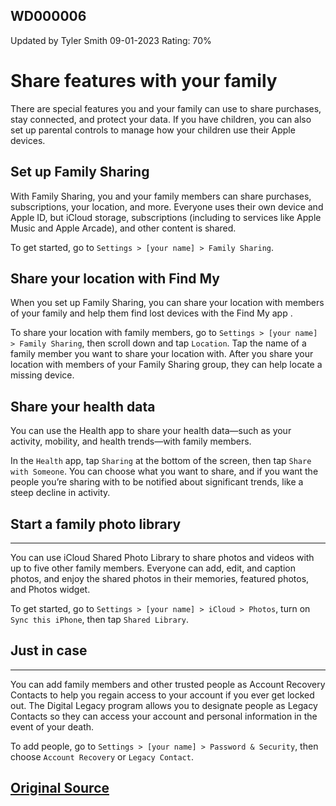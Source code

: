 ## WD000006 
Updated by Tyler Smith 09-01-2023
Rating: 70%

# Share features with your family
There are special features you and your family can use to share purchases, stay connected, and protect your data. If you have children, you can also set up parental controls to manage how your children use their Apple devices.

## Set up Family Sharing
With Family Sharing, you and your family members can share purchases, subscriptions, your location, and more. Everyone uses their own device and Apple ID, but iCloud storage, subscriptions (including to services like Apple Music and Apple Arcade), and other content is shared.

To get started, go to `Settings > [your name] > Family Sharing`.

## Share your location with Find My
When you set up Family Sharing, you can share your location with members of your family and help them find lost devices with the Find My app .

To share your location with family members, go to `Settings > [your name] > Family Sharing`, then scroll down and tap `Location`. Tap the name of a family member you want to share your location with. After you share your location with members of your Family Sharing group, they can help locate a missing device.

## Share your health data
You can use the Health app  to share your health data—such as your activity, mobility, and health trends—with family members.

In the `Health` app, tap `Sharing` at the bottom of the screen, then tap `Share with Someone`. You can choose what you want to share, and if you want the people you’re sharing with to be notified about significant trends, like a steep decline in activity.

## Start a family photo library
---
You can use iCloud Shared Photo Library to share photos and videos with up to five other family members. Everyone can add, edit, and caption photos, and enjoy the shared photos in their memories, featured photos, and Photos widget.

To get started, go to `Settings > [your name] > iCloud > Photos`, turn on `Sync this iPhone`, then tap `Shared Library`.

## Just in case
---
You can add family members and other trusted people as Account Recovery Contacts to help you regain access to your account if you ever get locked out. The Digital Legacy program allows you to designate people as Legacy Contacts so they can access your account and personal information in the event of your death.

To add people, go to `Settings > [your name] > Password & Security`, then choose `Account Recovery` or `Legacy Contact`.

## [Original Source](https://support.apple.com/guide/iphone/share-features-with-your-family-iph023f98729/16.0/ios/16.0)
